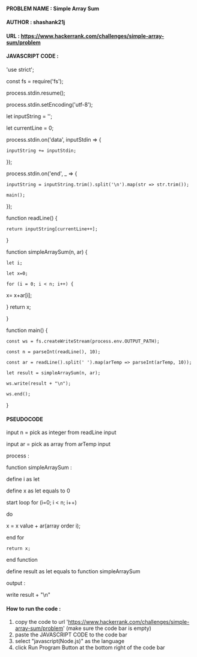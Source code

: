
#### PROBLEM NAME : Simple Array Sum
#### AUTHOR : shashank21j
#### URL : https://www.hackerrank.com/challenges/simple-array-sum/problem
#### JAVASCRIPT CODE :

'use strict';

const fs = require('fs');

process.stdin.resume();

process.stdin.setEncoding('utf-8');

let inputString = '';

let currentLine = 0;

process.stdin.on('data', inputStdin => {

    inputString += inputStdin;

});

process.stdin.on('end', _ => {

    inputString = inputString.trim().split('\n').map(str => str.trim());

    main();
});

function readLine() {

    return inputString[currentLine++];

}

function simpleArraySum(n, ar) {

    let i;

    let x=0;

    for (i = 0; i < n; i++) {

  x= x+ar[i];

} 
    return x;

}

function main() {

    const ws = fs.createWriteStream(process.env.OUTPUT_PATH);

    const n = parseInt(readLine(), 10);

    const ar = readLine().split(' ').map(arTemp => parseInt(arTemp, 10));

    let result = simpleArraySum(n, ar);

    ws.write(result + "\n");

    ws.end();
}


#### PSEUDOCODE
input n = pick as integer from readLine input

input ar = pick as array from arTemp input

process :

function simpleArraySum :

define i as let

define x as let equals to 0

start loop for (i=0; i < n; i++)

do

  x = x value  + ar(array order i);

end for

    return x;

end function

define result as let equals to function simpleArraySum

output :

write result + "\n"

#### How to run the code :
1. copy the code to url 'https://www.hackerrank.com/challenges/simple-array-sum/problem' (make sure the code bar is empty)
2. paste the JAVASCRIPT CODE to the code bar
3. select "javascript(Node.js)" as the language
4. click Run Program Button at the bottom right of the code bar


